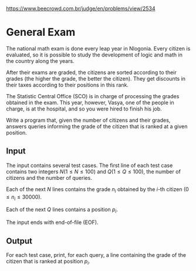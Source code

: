 https://www.beecrowd.com.br/judge/en/problems/view/2534

# General Exam

The national math exam is done every leap year in Nlogonia. Every citizen is
evaluated, so it is possible to study the development of logic and math in the
country along the years.

After their exams are graded, the citizens are sorted according to their
grades (the higher the grade, the better the citizen). They get discounts in
their taxes according to their positions in this rank.

The Statistic Central Office (SCO) is in charge of processing the grades
obtained in the exam. This year, however, Vasya, one of the people in charge,
is at the hospital, and so you were hired to finish his job.

Write a program that, given the number of citizens and their grades, answers
queries informing the grade of the citizen that is ranked at a given position.

## Input

The input contains several test cases. The first line of each test case
contains two integers $N (1 \leq N \leq 100)$ and $Q (1 \leq Q \leq 100)$, the
number of citizens and the number of queries.

Each of the next $N$ lines contains the grade $n_i$ obtained by the $i$-th
citizen $(0 \leq n_i \leq 30000)$.

Each of the next $Q$ lines contains a position $p_i$.

The input ends with end-of-file (EOF).

## Output

For each test case, print, for each query, a line containing the grade of the
citizen that is ranked at position $p_i$.
